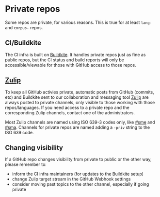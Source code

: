 # Private repos

Some repos are private, for various reasons. This is true for at least `lang-` and `corpus-` repos.

## CI/Buildkite

The CI infra is built on [Buildkite](https://buildkite.com/). It handles private repos just as fine as public repos, but the CI status and build reports will only be accessible/viewable for those with GitHub access to those repos.

## [Zulip](https://zulip.com)

To keep all GitHub activies private, automatic posts from GitHub (commits, etc) and Buildkite sent to our collaboration and messaging tool [Zulip](http://giella.zulipchat.com/) are always posted to private channels, only visible to those working with those repos/languages. If you need access to a private repo and the corresponding Zulip channels, contact one of the administrators.

Most Zulip channels are named using ISO 639-3 codes only, like [#sme](https://giella.zulipchat.com/#narrow/channel/124552-sme) and [#sma](https://giella.zulipchat.com/#narrow/channel/124580-sma). Channels for private repos are named adding a `-priv` string to the ISO 639 code.

## Changing visibility

If a GitHub repo changes visibility from private to public or the other way, please remember to:

- inform the CI infra maintainers (for updates to the Buildkite setup)
- change Zulip target stream in the GitHub Webhook settings
- consider moving past topics to the other channel, especially if going private
